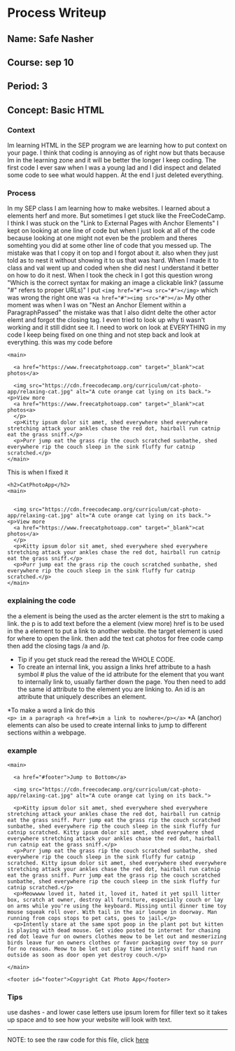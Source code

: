 # Process Writeup

## Name: Safe Nasher 
## Course: sep 10
## Period: 3 
## Concept: Basic HTML 
### Context
Im learning HTML in the SEP program we are learning how to put context on your page. I think that coding is annoying as of right now but thats because Im in the learning zone and it will be better the longer I keep coding. The first code I ever saw when I was a young lad and I did inspect and delated some code to see what would happen. At the end I just deleted everything.  

### Process 

In my SEP class I am learning how to make websites. I learned about a elements herf and more. But sometimes I get stuck like the FreeCodeCamp. I think I was stuck on the "Link to External Pages with Anchor Elements" I kept on looking at one line of code but when I just look at all of the code because looking at one might not even be the problem and theres somehting you did at some other line of code that you messed up. The mistake was that I copy it on top and I forgot about it. also when they just told as to nest it without showing it to us that was hard. When I made it to class and val went up and coded when she did nest I understand it better on how to do it nest. When I took the check in I got this question wrong "Which is the correct syntax for making an image a clickable link? (assume "#" refers to proper URLs)" I put 
```<img href="#"><a src="#"></img>``` which was wrong the right one was ```<a href="#"><img src="#"></a>```
My other moment was when I was on "Nest an Anchor Element within a ParagraphPassed" the mistake was that I also didnt delte the other actor elemt and forgot the closing tag. I even tried to look up why ti wasn't working and it still didnt see it. I need to work on look at EVERYTHING in my code I keep being fixed on one thing and not step back and look at everything. this was my code before 
~~~<h2>CatPhotoApp</h2>
<main>

  <a href="https://www.freecatphotoapp.com" target="_blank">cat photos</a>

  <img src="https://cdn.freecodecamp.org/curriculum/cat-photo-app/relaxing-cat.jpg" alt="A cute orange cat lying on its back.">
<p>View more
  <a href="https://www.freecatphotoapp.com" target="_blank">cat photos<a>
  </p>
  <p>Kitty ipsum dolor sit amet, shed everywhere shed everywhere stretching attack your ankles chase the red dot, hairball run catnip eat the grass sniff.</p>
  <p>Purr jump eat the grass rip the couch scratched sunbathe, shed everywhere rip the couch sleep in the sink fluffy fur catnip scratched.</p>
</main>
~~~
This is when I fixed it 
~~~
<h2>CatPhotoApp</h2>
<main>


  <img src="https://cdn.freecodecamp.org/curriculum/cat-photo-app/relaxing-cat.jpg" alt="A cute orange cat lying on its back.">
<p>View more
  <a href="https://www.freecatphotoapp.com" target="_blank">cat photos</a>
  </p>
  <p>Kitty ipsum dolor sit amet, shed everywhere shed everywhere stretching attack your ankles chase the red dot, hairball run catnip eat the grass sniff.</p>
  <p>Purr jump eat the grass rip the couch scratched sunbathe, shed everywhere rip the couch sleep in the sink fluffy fur catnip scratched.</p>
</main>
~~~
### explaining the code
the a element is being the used as the arcter element is the strt to making a link. the p is to add text before the a element (view more) href is to be used in the a element to put a link to another website. the target element is used for where to open the link. then add the text cat photos for free code camp then add the closing tags /a and /p.

* Tip if you get stuck read the reread the WHOLE CODE.
* To create an internal link, you assign a links href attribute to a hash symbol # plus the value of the id attribute for the element that you want to internally link to, usually farther down the page. You then need to add the same id attribute to the element you are linking to. An id is an attribute that uniquely describes an element. 

*To make a word a link do this  
```<p> im a paragraph <a href=#>im a link to nowhere</p></a>```
*A (anchor) elements can also be used to create internal links to jump to different sections within a webpage.
### example
~~~<h2>CatPhotoApp</h2>
<main>

  <a href="#footer">Jump to Bottom</a>

  <img src="https://cdn.freecodecamp.org/curriculum/cat-photo-app/relaxing-cat.jpg" alt="A cute orange cat lying on its back.">

  <p>Kitty ipsum dolor sit amet, shed everywhere shed everywhere stretching attack your ankles chase the red dot, hairball run catnip eat the grass sniff. Purr jump eat the grass rip the couch scratched sunbathe, shed everywhere rip the couch sleep in the sink fluffy fur catnip scratched. Kitty ipsum dolor sit amet, shed everywhere shed everywhere stretching attack your ankles chase the red dot, hairball run catnip eat the grass sniff.</p>
  <p>Purr jump eat the grass rip the couch scratched sunbathe, shed everywhere rip the couch sleep in the sink fluffy fur catnip scratched. Kitty ipsum dolor sit amet, shed everywhere shed everywhere stretching attack your ankles chase the red dot, hairball run catnip eat the grass sniff. Purr jump eat the grass rip the couch scratched sunbathe, shed everywhere rip the couch sleep in the sink fluffy fur catnip scratched.</p>
  <p>Meowwww loved it, hated it, loved it, hated it yet spill litter box, scratch at owner, destroy all furniture, especially couch or lay on arms while you're using the keyboard. Missing until dinner time toy mouse squeak roll over. With tail in the air lounge in doorway. Man running from cops stops to pet cats, goes to jail.</p>
  <p>Intently stare at the same spot poop in the plant pot but kitten is playing with dead mouse. Get video posted to internet for chasing red dot leave fur on owners clothes meow to be let out and mesmerizing birds leave fur on owners clothes or favor packaging over toy so purr for no reason. Meow to be let out play time intently sniff hand run outside as soon as door open yet destroy couch.</p>

</main>

<footer id="footer">Copyright Cat Photo App</footer>
~~~
### Tips
use dashes - and lower case letters
use ipsum lorem for filler text so it takes up space and to see how your website will look with text. 





---

NOTE: to see the raw code for this file, click [here](https://raw.githubusercontent.com/hstatsep/other/main/writeups/template.md)
